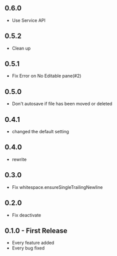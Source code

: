 ## 0.6.0
* Use Service API

## 0.5.2
* Clean up

## 0.5.1
* Fix Error on No Editable pane(#2)

## 0.5.0
* Don't autosave if file has been moved or deleted

## 0.4.1
* changed the default setting

## 0.4.0
* rewrite

## 0.3.0
* Fix whitespace.ensureSingleTrailingNewline

## 0.2.0
* Fix deactivate

## 0.1.0 - First Release
* Every feature added
* Every bug fixed
